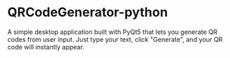 # QRCodeGenerator-python
A simple desktop application built with PyQt5 that lets you generate QR codes from user input. Just type your text, click "Generate", and your QR code will instantly appear. 
